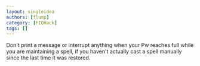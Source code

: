 ```yaml
---
layout: singleidea
authors: [flump]
category: [FIQHack]
tags: []
---
```

Don't print a message or interrupt anything when your Pw reaches full while you are maintaining a spell, if you haven't actually cast a spell manually since the last time it was restored.
